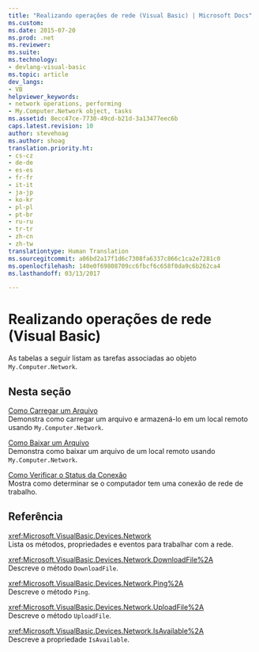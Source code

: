 ```yaml
---
title: "Realizando operações de rede (Visual Basic) | Microsoft Docs"
ms.custom: 
ms.date: 2015-07-20
ms.prod: .net
ms.reviewer: 
ms.suite: 
ms.technology:
- devlang-visual-basic
ms.topic: article
dev_langs:
- VB
helpviewer_keywords:
- network operations, performing
- My.Computer.Network object, tasks
ms.assetid: 8ecc47ce-7730-49cd-b21d-3a13477eec6b
caps.latest.revision: 10
author: stevehoag
ms.author: shoag
translation.priority.ht:
- cs-cz
- de-de
- es-es
- fr-fr
- it-it
- ja-jp
- ko-kr
- pl-pl
- pt-br
- ru-ru
- tr-tr
- zh-cn
- zh-tw
translationtype: Human Translation
ms.sourcegitcommit: a06bd2a17f1d6c7308fa6337c866c1ca2e7281c0
ms.openlocfilehash: 140e0f69808709cc6fbcf6c658f0da9c6b262ca4
ms.lasthandoff: 03/13/2017

---
```

# <a name="performing-network-operations-visual-basic"></a>Realizando operações de rede (Visual Basic)
As tabelas a seguir listam as tarefas associadas ao objeto `My.Computer.Network`.  
  
## <a name="in-this-section"></a>Nesta seção  
 [Como Carregar um Arquivo](../../../../visual-basic/developing-apps/programming/computer-resources/how-to-upload-a-file.md)  
 Demonstra como carregar um arquivo e armazená-lo em um local remoto usando `My.Computer.Network`.  
  
 [Como Baixar um Arquivo](../../../../visual-basic/developing-apps/programming/computer-resources/how-to-download-a-file.md)  
 Demonstra como baixar um arquivo de um local remoto usando `My.Computer.Network`.  
  
 [Como Verificar o Status da Conexão](../../../../visual-basic/developing-apps/programming/computer-resources/how-to-check-connection-status.md)  
 Mostra como determinar se o computador tem uma conexão de rede de trabalho.  
  
## <a name="reference"></a>Referência  
 <xref:Microsoft.VisualBasic.Devices.Network>  
 Lista os métodos, propriedades e eventos para trabalhar com a rede.  
  
 <xref:Microsoft.VisualBasic.Devices.Network.DownloadFile%2A>  
 Descreve o método `DownloadFile`.  
  
 <xref:Microsoft.VisualBasic.Devices.Network.Ping%2A>  
 Descreve o método `Ping`.  
  
 <xref:Microsoft.VisualBasic.Devices.Network.UploadFile%2A>  
 Descreve o método `UploadFile`.  
  
 <xref:Microsoft.VisualBasic.Devices.Network.IsAvailable%2A>  
 Descreve a propriedade `IsAvailable`.
